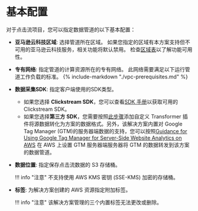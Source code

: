 # 基本配置

对于点击流项目，您可以指定数据管道的以下基本配置：

* **亚马逊云科技区域**: 选择管道所在区域。 如果您指定的区域有本方案支持但不可用的亚马逊云科技服务，相关功能将默认禁用。 检查[区域表][region-table]以了解功能可用性。
* **专有网络**: 指定管道的计算资源所在的专有网络。 此网络需要满足以下运行管道工作负载的标准。
    {%
      include-markdown "./vpc-prerequisites.md"
    %}
* **数据采集SDK**: 指定客户端使用的SDK类型。

    - 如果您选择 **Clickstream SDK**，您可以查看[SDK 手册][clickstream-sdks]以获取可用的 Clickstream SDK。
    - 如果您选择**第三方 SDK**，您需要按照[此步骤][custom-plugin]添加自定义 Transformer 插件将源数据转化为方案的数据格式。另外，该解决方案内置对 Google Tag Manager (GTM)的服务器端数据的支持，您可以按照[Guidance for Using Google Tag Manager for Server-Side Website Analytics on AWS][gtm-guidance] 在 AWS 上设置 GTM 服务器端服务器将 GTM 的数据转发到该方案的数据管道。

* **数据位置**: 指定保存点击流数据的 S3 存储桶。
    
    !!! info "注意"
        不支持使用 AWS KMS 密钥 (SSE-KMS) 加密的存储桶。

* **标签**: 为解决方案创建的 AWS 资源指定附加标签。

    !!! info "注意"
        该解决方案管理的三个内置标签无法更改或删除。

[region-table]: ../plan-deployment/regions.md
[clickstream-sdks]: ../sdk-manual/index.md
[gtm-guidance]: https://aws.amazon.com/solutions/guidance/using-google-tag-manager-for-server-side-website-analytics-on-aws/
[custom-plugin]: ./data-processing/configure-plugin.md#_3
